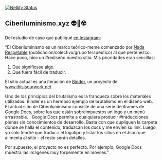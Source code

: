 [![Netlify Status](https://api.netlify.com/api/v1/badges/7c6c48df-1717-4e33-a7bf-86ee6b9fa4dd/deploy-status)](https://app.netlify.com/sites/ciberiluminismo/deploys)


## Ciberiluminismo.xyz 👽🐬☢️

Del estudio de caso que publiqué [en Instagram](https://www.instagram.com/p/B-fmcwYF9s9/):

"El Ciberiluminismo es un marco teórico-meme comenzado por [Nada Respetable](http://nadarespetable.com) (publicación/colectivo/grupo terapéutico) al que pertenezco. 
⁠
Hace poco, hice un #rediseño nuestro sitio. Mis prioridades eran sencillas: 
1. Que significase algo. 
2. Que fuera fácil de traducir. ⁠

El sitio actual es una iteración de [Binder](https://github.com/clementvalla/binder/), un proyecto de www.thisisourwork.net. ⁠

Uno de los principios del brutalismo es la franqueza sobre los materiales utilizados. Binder es un hermoso ejemplo 
de brutalismo en el diseño web. ⁠
⁠
El actual sitio de Ciberiluminismo consiste de una serie de iframes de Google Docs, sobre los que están sobreimpuestos un logo 
y un menú arrastrable. ⁠
⁠
Google Docs permite a cualquiera producir #traducciones plenas sin conocimientos de desarrollo. 
Basta con que dupliquen la carpeta donde se halla el contenido, traduzcan los docs y me envíen su link. 
Luego, yo sólo tendré que traducir el logotipo y listar los sitios en el Json que alimenta al sitio - el resto serán detalles. ⁠

Por supuesto, el proyecto no es perfecto. Por ejemplo, Google Docs muestra las imágenes muy torpemente en móviles.⁠"


